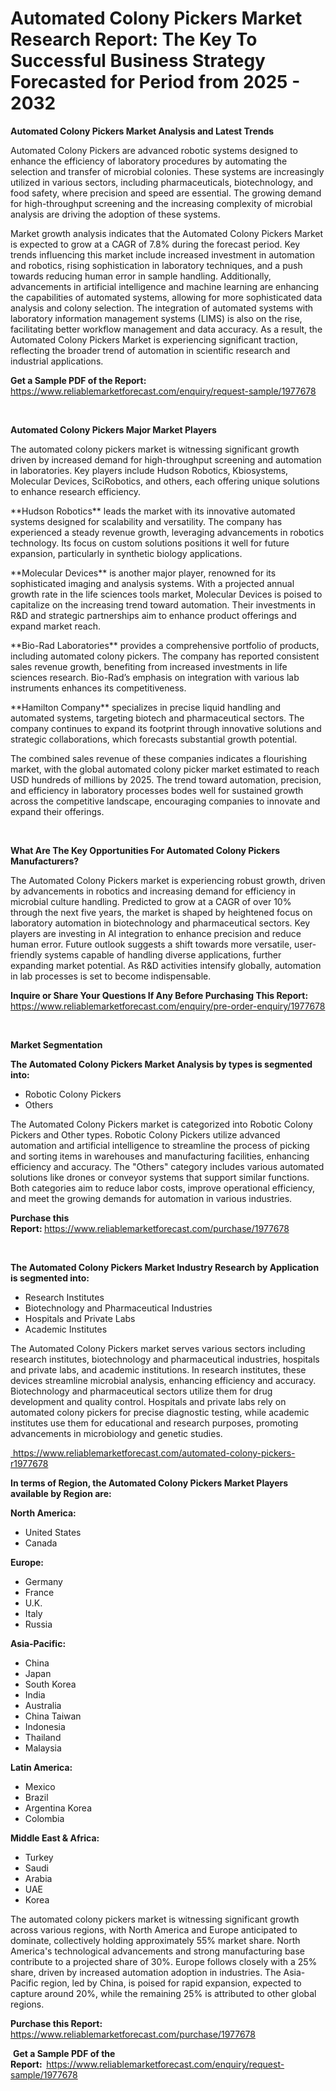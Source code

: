 <p><h1>Automated Colony Pickers Market Research Report: The Key To Successful Business Strategy Forecasted for Period from 2025 - 2032</h1></p><p><strong>Automated Colony Pickers Market Analysis and Latest Trends</strong></p>
<p><p>Automated Colony Pickers are advanced robotic systems designed to enhance the efficiency of laboratory procedures by automating the selection and transfer of microbial colonies. These systems are increasingly utilized in various sectors, including pharmaceuticals, biotechnology, and food safety, where precision and speed are essential. The growing demand for high-throughput screening and the increasing complexity of microbial analysis are driving the adoption of these systems.</p><p>Market growth analysis indicates that the Automated Colony Pickers Market is expected to grow at a CAGR of 7.8% during the forecast period. Key trends influencing this market include increased investment in automation and robotics, rising sophistication in laboratory techniques, and a push towards reducing human error in sample handling. Additionally, advancements in artificial intelligence and machine learning are enhancing the capabilities of automated systems, allowing for more sophisticated data analysis and colony selection. The integration of automated systems with laboratory information management systems (LIMS) is also on the rise, facilitating better workflow management and data accuracy. As a result, the Automated Colony Pickers Market is experiencing significant traction, reflecting the broader trend of automation in scientific research and industrial applications.</p></p>
<p><strong>Get a Sample PDF of the Report:&nbsp;</strong> <a href="https://www.reliablemarketforecast.com/enquiry/request-sample/1977678?utm_campaign=3166&utm_medium=2&utm_source=Github&utm_content=ia&utm_term=12042025&utm_id=automated-colony-pickers">https://www.reliablemarketforecast.com/enquiry/request-sample/1977678</a></p>
<p>&nbsp;</p>
<p><strong>Automated Colony Pickers Major Market Players</strong></p>
<p><p>The automated colony pickers market is witnessing significant growth driven by increased demand for high-throughput screening and automation in laboratories. Key players include Hudson Robotics, Kbiosystems, Molecular Devices, SciRobotics, and others, each offering unique solutions to enhance research efficiency.</p><p>**Hudson Robotics** leads the market with its innovative automated systems designed for scalability and versatility. The company has experienced a steady revenue growth, leveraging advancements in robotics technology. Its focus on custom solutions positions it well for future expansion, particularly in synthetic biology applications.</p><p>**Molecular Devices** is another major player, renowned for its sophisticated imaging and analysis systems. With a projected annual growth rate in the life sciences tools market, Molecular Devices is poised to capitalize on the increasing trend toward automation. Their investments in R&D and strategic partnerships aim to enhance product offerings and expand market reach.</p><p>**Bio-Rad Laboratories** provides a comprehensive portfolio of products, including automated colony pickers. The company has reported consistent sales revenue growth, benefiting from increased investments in life sciences research. Bio-Rad’s emphasis on integration with various lab instruments enhances its competitiveness.</p><p>**Hamilton Company** specializes in precise liquid handling and automated systems, targeting biotech and pharmaceutical sectors. The company continues to expand its footprint through innovative solutions and strategic collaborations, which forecasts substantial growth potential.</p><p>The combined sales revenue of these companies indicates a flourishing market, with the global automated colony picker market estimated to reach USD hundreds of millions by 2025. The trend toward automation, precision, and efficiency in laboratory processes bodes well for sustained growth across the competitive landscape, encouraging companies to innovate and expand their offerings.</p></p>
<p>&nbsp;</p>
<p><strong>What Are The Key Opportunities For Automated Colony Pickers Manufacturers?</strong></p>
<p><p>The Automated Colony Pickers market is experiencing robust growth, driven by advancements in robotics and increasing demand for efficiency in microbial culture handling. Predicted to grow at a CAGR of over 10% through the next five years, the market is shaped by heightened focus on laboratory automation in biotechnology and pharmaceutical sectors. Key players are investing in AI integration to enhance precision and reduce human error. Future outlook suggests a shift towards more versatile, user-friendly systems capable of handling diverse applications, further expanding market potential. As R&D activities intensify globally, automation in lab processes is set to become indispensable.</p></p>
<p><strong>Inquire or Share Your Questions If Any Before Purchasing This Report:</strong> <a href="https://www.reliablemarketforecast.com/enquiry/pre-order-enquiry/1977678?utm_campaign=3166&utm_medium=2&utm_source=Github&utm_content=ia&utm_term=12042025&utm_id=automated-colony-pickers">https://www.reliablemarketforecast.com/enquiry/pre-order-enquiry/1977678</a></p>
<p>&nbsp;</p>
<p><strong>Market Segmentation</strong></p>
<p><strong>The Automated Colony Pickers Market Analysis by types is segmented into:</strong></p>
<p><ul><li>Robotic Colony Pickers</li><li>Others</li></ul></p>
<p><p>The Automated Colony Pickers market is categorized into Robotic Colony Pickers and Other types. Robotic Colony Pickers utilize advanced automation and artificial intelligence to streamline the process of picking and sorting items in warehouses and manufacturing facilities, enhancing efficiency and accuracy. The "Others" category includes various automated solutions like drones or conveyor systems that support similar functions. Both categories aim to reduce labor costs, improve operational efficiency, and meet the growing demands for automation in various industries.</p></p>
<p><strong>Purchase this Report:&nbsp;</strong><a href="https://www.reliablemarketforecast.com/purchase/1977678?utm_campaign=3166&utm_medium=2&utm_source=Github&utm_content=ia&utm_term=12042025&utm_id=automated-colony-pickers">https://www.reliablemarketforecast.com/purchase/1977678</a></p>
<p>&nbsp;</p>
<p><strong>The Automated Colony Pickers Market Industry Research by Application is segmented into:</strong></p>
<p><ul><li>Research Institutes</li><li>Biotechnology and Pharmaceutical Industries</li><li>Hospitals and Private Labs</li><li>Academic Institutes</li></ul></p>
<p><p>The Automated Colony Pickers market serves various sectors including research institutes, biotechnology and pharmaceutical industries, hospitals and private labs, and academic institutions. In research institutes, these devices streamline microbial analysis, enhancing efficiency and accuracy. Biotechnology and pharmaceutical sectors utilize them for drug development and quality control. Hospitals and private labs rely on automated colony pickers for precise diagnostic testing, while academic institutes use them for educational and research purposes, promoting advancements in microbiology and genetic studies.</p></p>
<p><a href="https://www.reliablemarketforecast.com/automated-colony-pickers-r1977678?utm_campaign=3166&utm_medium=2&utm_source=Github&utm_content=ia&utm_term=12042025&utm_id=automated-colony-pickers">&nbsp;https://www.reliablemarketforecast.com/automated-colony-pickers-r1977678</a></p>
<p><strong>In terms of Region, the Automated Colony Pickers Market Players available by Region are:</strong></p>
<p>
    <p> <strong> North America: </strong>
        <ul>
            <li>United States</li>
            <li>Canada</li>
        </ul>
        </p> 
    <p> <strong> Europe: </strong>
        <ul>
            <li>Germany</li>
            <li>France</li>
            <li>U.K.</li>
            <li>Italy</li>
            <li>Russia</li>
        </ul>
        </p> 
    <p> <strong> Asia-Pacific: </strong>
        <ul>
            <li>China</li>
            <li>Japan</li>
            <li>South Korea</li>
            <li>India</li>
            <li>Australia</li>
            <li>China Taiwan</li>
            <li>Indonesia</li>
            <li>Thailand</li>
            <li>Malaysia</li>
        </ul>
        </p> 
    <p> <strong> Latin America: </strong>
        <ul>
            <li>Mexico</li>
            <li>Brazil</li>
            <li>Argentina Korea</li>
            <li>Colombia</li>
        </ul>
        </p> 
    <p> <strong> Middle East & Africa: </strong>
        <ul>
            <li>Turkey</li>
            <li>Saudi</li>
            <li>Arabia</li>
            <li>UAE</li>
            <li>Korea</li>
        </ul>
    </p>
    </p>
<p><p>The automated colony pickers market is witnessing significant growth across various regions, with North America and Europe anticipated to dominate, collectively holding approximately 55% market share. North America's technological advancements and strong manufacturing base contribute to a projected share of 30%. Europe follows closely with a 25% share, driven by increased automation adoption in industries. The Asia-Pacific region, led by China, is poised for rapid expansion, expected to capture around 20%, while the remaining 25% is attributed to other global regions.</p></p>
<p><strong>Purchase this Report: </strong><a href="https://www.reliablemarketforecast.com/purchase/1977678?utm_campaign=3166&utm_medium=2&utm_source=Github&utm_content=ia&utm_term=12042025&utm_id=automated-colony-pickers">https://www.reliablemarketforecast.com/purchase/1977678</a></p>
<p>&nbsp;<strong>Get a Sample PDF of the Report:&nbsp;&nbsp;</strong><a href="https://www.reliablemarketforecast.com/enquiry/request-sample/1977678?utm_campaign=3166&utm_medium=2&utm_source=Github&utm_content=ia&utm_term=12042025&utm_id=automated-colony-pickers">https://www.reliablemarketforecast.com/enquiry/request-sample/1977678</a></p>
<p><strong></strong></p>
<p><p></p><p></p><p></p></p>